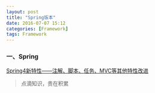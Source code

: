 ```yaml
---
layout: post
title: "Spring版本"
date: 2016-07-07 15:12
categories: [Framework]
tags: Framework
---
```


### 一、Spring

[Spring4新特性——注解、脚本、任务、MVC等其他特性改进](http://jinnianshilongnian.iteye.com/blog/1995111)

> 点滴知识，贵在积累